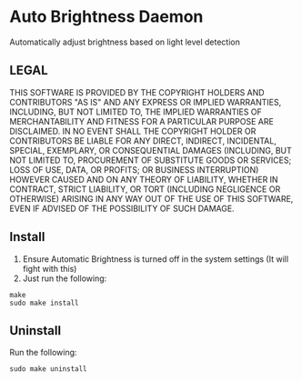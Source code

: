 # Auto Brightness Daemon
Automatically adjust brightness based on light level detection

## LEGAL
THIS SOFTWARE IS PROVIDED BY THE COPYRIGHT HOLDERS AND CONTRIBUTORS "AS IS" AND ANY EXPRESS OR IMPLIED WARRANTIES, INCLUDING, BUT NOT LIMITED TO, THE IMPLIED WARRANTIES OF MERCHANTABILITY AND FITNESS FOR A PARTICULAR PURPOSE ARE DISCLAIMED. IN NO EVENT SHALL THE COPYRIGHT HOLDER OR CONTRIBUTORS BE LIABLE FOR ANY DIRECT, INDIRECT, INCIDENTAL, SPECIAL, EXEMPLARY, OR CONSEQUENTIAL DAMAGES (INCLUDING, BUT NOT LIMITED TO, PROCUREMENT OF SUBSTITUTE GOODS OR SERVICES; LOSS OF USE, DATA, OR PROFITS; OR BUSINESS INTERRUPTION) HOWEVER CAUSED AND ON ANY THEORY OF LIABILITY, WHETHER IN CONTRACT, STRICT LIABILITY, OR TORT (INCLUDING NEGLIGENCE OR OTHERWISE) ARISING IN ANY WAY OUT OF THE USE OF THIS SOFTWARE, EVEN IF ADVISED OF THE POSSIBILITY OF SUCH DAMAGE.

## Install
 1. Ensure Automatic Brightness is turned off in the system settings (It will fight with this)
 2. Just run the following:
```
make
sudo make install
```

## Uninstall
Run the following:
```
sudo make uninstall
```
